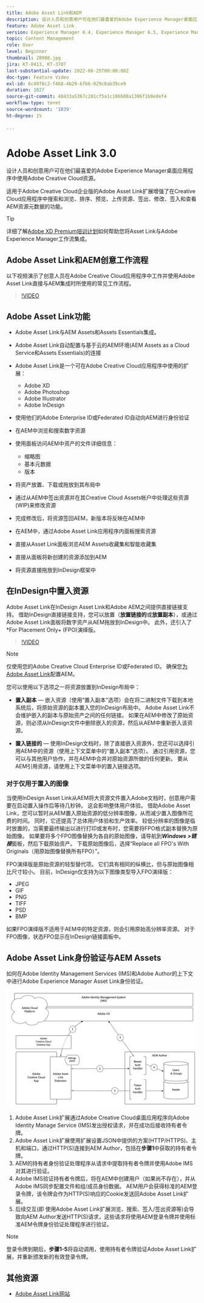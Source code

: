 ```yaml
---
title: Adobe Asset Link和AEM
description: 设计人员和创意用户可在他们最喜爱的Adobe Experience Manager桌面应用程序中使用Adobe Creative Cloud资源。 适用于Adobe Creative Cloud企业版的Adobe Asset Link扩展增强了在Creative Cloud工具(如Adobe XD、Photoshop、InDesign和Illustrator)中搜索和浏览、排序、预览、上传资源、签出、修改、签入和查看AEM资源元数据的功能。
feature: Adobe Asset Link
version: Experience Manager 6.4, Experience Manager 6.5, Experience Manager as a Cloud Service
topic: Content Management
role: User
level: Beginner
thumbnail: 28988.jpg
jira: KT-8413, KT-3707
last-substantial-update: 2022-06-25T00:00:00Z
doc-type: Feature Video
exl-id: 6c49f8c2-f468-4b29-b7b6-029c8ab39ce9
duration: 1027
source-git-commit: 48433a5367c281cf5a1c106b08a1306f1b0e8ef4
workflow-type: tm+mt
source-wordcount: '1039'
ht-degree: 1%

---
```


# Adobe Asset Link 3.0

设计人员和创意用户可在他们最喜爱的Adobe Experience Manager桌面应用程序中使用Adobe Creative Cloud资源。

适用于Adobe Creative Cloud企业版的Adobe Asset Link扩展增强了在Creative Cloud应用程序中搜索和浏览、排序、预览、上传资源、签出、修改、签入和查看AEM资源元数据的功能。

>[!TIP]
>
> 详细了解[Adobe XD Premium培训计划](https://helpx.adobe.com/support/xd.html)如何帮助您将Asset Link与Adobe Experience Manager工作流集成。

## Adobe Asset Link和AEM创意工作流程

以下视频演示了创意人员在Adobe Creative Cloud应用程序中工作并使用Adobe Asset Link直接与AEM集成时所使用的常见工作流程。

>[!VIDEO](https://video.tv.adobe.com/v/335927?quality=12&learn=on)

## Adobe Asset Link功能

+ Adobe Asset Link与AEM Assets和Assets Essentials集成。
+ Adobe Asset Link自动配置与基于云的AEM环境(AEM Assets as a Cloud Service和Assets Essentials)的连接
+ Adobe Asset Link是一个可在Adobe Creative Cloud应用程序中使用的扩展：

   + Adobe XD
   + Adobe Photoshop
   + Adobe Illustrator
   + Adobe InDesign

+ 使用他们的Adobe Enterprise ID或Federated ID自动向AEM进行身份验证
+ 在AEM中浏览和搜索数字资源
+ 使用面板访问AEM中资产的文件详细信息：
   + 缩略图
   + 基本元数据
   + 版本
+ 将资产放置、下载或拖放到其布局中
+ 通过从AEM中签出资源并在其Creative Cloud Assets帐户中处理这些资源(WIP)来修改资源
+ 完成修改后，将资源签回AEM，新版本将反映在AEM中
+ 在AEM中，通过Adobe Asset Link应用程序内面板搜索资源
+ 直接从Asset Link面板浏览AEM Assets收藏集和智能收藏集
+ 直接从面板将新创建的资源添加到AEM
+ 将资源直接拖放到InDesign框架中

## 在InDesign中置入资源

Adobe Asset Link在InDesign Asset Link和Adobe AEM之间提供直接链接支持。 借助InDesign直接链接支持，您可以放置（__放置链接的__&#x200B;或&#x200B;__放置副本__），或通过Adobe Asset Link面板将数字资产从AEM拖放到InDesign中。 此外，还引入了*For Placement Only+ (FPO)演绎版。

>[!VIDEO](https://video.tv.adobe.com/v/28988?quality=12&learn=on)

>[!NOTE]
>
>仅使用您的Adobe Creative Cloud Enterprise ID或Federated ID。 确保您[为Adobe Asset Link](https://helpx.adobe.com/cn/enterprise/using/adobe-asset-link.html)配置AEM。

您可以使用以下选项之一将资源放置到InDesign布局中：

+ **置入副本** — 嵌入资源（使用“置入副本”选项）会在将二进制文件下载到本地系统后，将原始资源的副本置入您的InDesign布局中。 Adobe Asset Link不会维护嵌入的副本与原始资产之间的任何链接。 如果在AEM中修改了原始资源，则必须从InDesign文件中删除嵌入的资源，然后从AEM中重新嵌入该资源。

+ **置入链接的** — 使用InDesign文档时，除了直接嵌入资源外，您还可以选择引用AEM中的资源（使用上下文菜单中的“置入副本”选项）。 通过引用资源，您可以与其他用户协作，并在AEM中合并对原始资源所做的任何更新。 要从AEM引用资源，请使用上下文菜单中的置入链接选项。

### 对于仅用于置入的图像

当使用InDesign Asset Link从AEM将大资源文件置入Adobe文档时，创意用户需要在启动置入操作后等待几秒钟。 这会影响整体用户体验。 借助Adobe Asset Link，您可以暂时从AEM置入原始资源的低分辨率图像，从而减少置入图像所花费的时间。 同时，它还提高了总体用户体验和生产效率。 较低分辨率的图像是临时放置的，当需要最终输出以进行打印或发布时，您需要将FPO格式副本替换为原始图像。 如果要将多个FPO图像替换为各自的原始图像，请导航到&#x200B;**_Windows >链接_**&#x200B;面板，然后下载原始资产。 下载原始图像后，选择“Replace all FPO&#39;s With Originals（用原始图像替换所有FPO）”。

FPO演绎版是原始资源的轻型替代项。 它们具有相同的纵横比，但与原始图像相比尺寸较小。 目前，InDesign仅支持为以下图像类型导入FPO演绎版：

+ JPEG
+ GIF
+ PNG
+ TIFF
+ PSD
+ BMP

如果FPO演绎版不适用于AEM中的特定资源，则会引用原始高分辨率资源。 对于FPO图像，状态FPO显示在InDesign链接面板中。

## Adobe Asset Link身份验证与AEM Assets

如何在Adobe Identity Management Services (IMS)和Adobe Author的上下文中进行Adobe Experience Manager Asset Link身份验证。

![Adobe Asset Link架构](assets/adobe-asset-link-article-understand.png)

1. Adobe Asset Link扩展通过Adobe Creative Cloud桌面应用程序向Adobe Identity Manage Service (IMS)发出授权请求，并在成功后接收持有者令牌。
1. Adobe Asset Link扩展使用扩展设置JSON中提供的方案(HTTP/HTTPS)、主机和端口，通过HTTP(S)连接到AEM Author，包括在&#x200B;**步骤1**&#x200B;中获取的持有者令牌。
1. AEM的持有者身份验证处理程序从请求中提取持有者令牌并使用Adobe IMS对其进行验证。
1. Adobe IMS验证持有者令牌后，将在AEM中创建用户（如果尚不存在），并从Adobe IMS同步配置文件和组/成员身份数据。 AEM用户会获得标准的AEM登录令牌，该令牌会作为HTTP(S)响应的Cookie发送回Adobe Asset Link扩展。
1. 后续交互(即 使用Adobe Asset Link扩展浏览、搜索、签入/签出资源等)会导致向AEM Author发送HTTP(S)请求，这些请求将使用AEM登录令牌并使用标准AEM令牌身份验证处理程序进行验证。

>[!NOTE]
>
>登录令牌到期后，**步骤1-5**&#x200B;将自动调用，使用持有者令牌验证Adobe Asset Link扩展，并重新颁发新的有效登录令牌。

## 其他资源

+ [Adobe Asset Link网站](https://www.adobe.com/cn/creativecloud/business/enterprise/adobe-asset-link.html)
